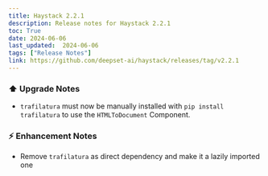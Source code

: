 ```yaml
---
title: Haystack 2.2.1
description: Release notes for Haystack 2.2.1
toc: True
date: 2024-06-06
last_updated:  2024-06-06
tags: ["Release Notes"]
link: https://github.com/deepset-ai/haystack/releases/tag/v2.2.1
---
```


### ⬆️ Upgrade Notes

-   `trafilatura` must now be manually installed with `pip install trafilatura` to use the `HTMLToDocument` Component.

### ⚡️ Enhancement Notes

-   Remove `trafilatura` as direct dependency and make it a lazily imported one

